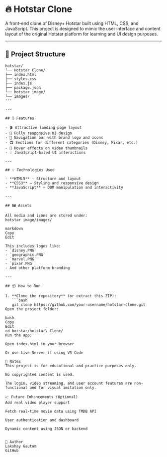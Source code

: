 
# 🔥 Hotstar Clone

A front-end clone of Disney+ Hotstar built using HTML, CSS, and JavaScript. This project is designed to mimic the user interface and content layout of the original Hotstar platform for learning and UI design purposes.

---

## 📁 Project Structure
```
hotstar/
└── Hotstar Clone/
├── index.html
├── styles.css
├── index.js
├── package.json
└── hotstar image/
└── images/
'''

---

## 🚀 Features

- 🎬 Attractive landing page layout
- 📱 Fully responsive UI design
- 🧭 Navigation bar with brand logo and icons
- 📺 Sections for different categories (Disney, Pixar, etc.)
- 🎥 Hover effects on video thumbnails
- 💡 JavaScript-based UI interactions

---

## 💡 Technologies Used

- **HTML5** – Structure and layout
- **CSS3** – Styling and responsive design
- **JavaScript** – DOM manipulation and interactivity

---

## 🖼️ Assets

All media and icons are stored under:
hotstar image/images/

markdown
Copy
Edit

This includes logos like:
- `disney.PNG`
- `geographic.PNG`
- `marvel.PNG`
- `pixar.PNG`
- And other platform branding

---

## 📦 How to Run

1. **Clone the repository** (or extract this ZIP):
   ```bash
   git clone https://github.com/your-username/hotstar-clone.git
Open the project folder:

bash
Copy
Edit
cd hotstar/hotstar\ Clone/
Run the app:

Open index.html in your browser

Or use Live Server if using VS Code

📝 Notes
This project is for educational and practice purposes only.

No copyrighted content is used.

The login, video streaming, and user account features are non-functional and for visual imitation only.

📈 Future Enhancements (Optional)
Add real video player support

Fetch real-time movie data using TMDB API

User authentication and dashboard

Dynamic content using JSON or backend


👤 Author
Lakshay Gautam
GitHub


